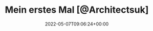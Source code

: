 ---
retweeted: false
source: <a href="https://mobile.twitter.com" rel="nofollow">Twitter Web App</a>
entities:
  hashtags: []
  symbols: []
  user_mentions:
  - name: Architects
    screen_name: Architectsuk
    indices:
    - '16'
    - '29'
    id_str: '19564629'
    id: '19564629'
  urls:
  - url: https://t.co/djDJS6jg8H
    expanded_url: https://www.allschools.de/article/show/17042009_Comeback_Kid,_Misery_Signals,_Architects,_Bane,_Outbreak_-_Leipzig_-_Conne_Island
    display_url: allschools.de/article/show/1…
    indices:
    - '183'
    - '206'
  - url: https://t.co/Oe0uXhDmu4
    expanded_url: https://twitter.com/baschtdotcom/status/1522794127464804353
    display_url: twitter.com/baschtdotcom/s…
    indices:
    - '207'
    - '230'
display_text_range:
- '0'
- '230'
favorite_count: '1'
id_str: '1522865420360945664'
truncated: false
retweet_count: '0'
id: '1522865420360945664'
possibly_sensitive: false
created_at: Sat May 07 09:06:24 +0000 2022
favorited: false
full_text: Mein erstes Mal [@Architectsuk](https://twitter.com/Architectsuk) live
  war vermutlich 2009 als warm-up für Comeback Kid im Conne Island - die Halle war
  ungefähr so groß wie die Garderobe im Alexandra Palace gestern :D
lang: de
quote_url: https://twitter.com/baschtdotcom/status/1522794127464804353
tags:
- pesos:twitter
date: '2022-05-07T09:06:24+00:00'
src: https://twitter.com/bascht/status/1522865420360945664
original_url: https://twitter.com/bascht/status/1522865420360945664
type: twitter_tweet
text: Mein erstes Mal [@Architectsuk](https://twitter.com/Architectsuk) live war vermutlich
  2009 als warm-up für Comeback Kid im Conne Island - die Halle war ungefähr so groß
  wie die Garderobe im Alexandra Palace gestern :D
title: Mein erstes Mal [@Architectsuk]

---